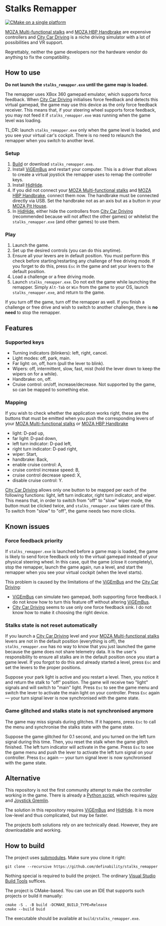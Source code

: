 # Stalks Remapper

[![CMake on a single platform][badge]][badge-status]

[MOZA Multi-functional stalks][moza-stalks] and [MOZA HBP Handbrake][moza-hbp]
are expensive controllers
and [City Car Driving][city-car-driving] is a niche driving simulator
with a lot of possibilities and VR support.

Regrettably, neither the game developers nor the hardware vendor
do anything to fix the compatibility.

## How to use

**Do not launch the `stalks_remapper.exe` until the game map is loaded.**

The remapper uses XBox 360 gamepad emulator, which supports force feedback.
When [City Car Driving][city-car-driving] initialises force feedback
and detects this virtual gamepad,
the game may use this device as the only force feedback receiver.
This means that, if your steering wheel supports force feedback,
you may not feed it if `stalks_remapper.exe` was running
when the game level was loading.

TL;DR: launch `stalks_remapper.exe` only when the game level is loaded,
and you see your virtual car's cockpit.
There is no need to relaunch the remapper when you switch to another level.

### Setup

1. [Build](#how-to-build) or download `stalks_remapper.exe`.
2. Install [ViGEmBus] and restart your computer.
   This is a driver that allows to create a virtual joystick
   the remapper uses to remap the controller keys.
3. Install [HidHide].
4. If you did not connect your
   [MOZA Multi-functional stalks][moza-stalks]
   and [MOZA HBP Handbrake][moza-hbp], connect them now.
   The handbrake must be connected directly via USB.
   Set the handbrake not as an axis but as a button
   in your [MOZA Pit House][moza-pit-house].
5. In [HidHide], either hide the controllers
   from [City Car Driving][city-car-driving]
   (recommended because will not affect the other games)
   or whitelist the `stalks_remapper.exe` (and other games) to use them.

### Play

1. Launch the game.
2. Set up the desired controls (you can do this anytime).
3. Ensure all your levers are in default position.
   You must perform this check before starting/restarting any challenge
   of free driving mode.
   If you forget to do this, press `Esc` in the game
   and set your levers to the default position.
4. Load a challenge or a free driving mode.
5. Launch `stalks_remapper.exe`.
   Do not exit the game while launching the remapper.
   Simply `Alt-Tab` or `Win` from the game to your OS,
   launch `stalks_remapper.exe`, and return to the game.

If you turn off the game, turn off the remapper as well.
If you finish a challenge or free drive and wish to switch to another challenge,
there is **no need** to stop the remapper.

## Features

### Supported keys

- Turning indicators (blinkers): left, right, cancel.
- Light modes: off, park, main.
- Far light: on, off, horn (pull the lever to blink).
- Wipers: off, intermittent, slow, fast, mist
  (hold the lever down to keep the wipers on for a while).
- Handbrake: on, off.
- Cruise control: on/off, increase/decrease.
  Not supported by the game, so can be mapped to something else.

### Mapping

If you wish to check whether the application works right,
these are the buttons that must be emitted
when you push the corresponding levers of your
[MOZA Multi-functional stalks][moza-stalks]
or [MOZA HBP Handbrake][moza-hbp]

- light: D-pad up,
- far light: D-pad down,
- left turn indicator: D-pad left,
- right turn indicator: D-pad right,
- wiper: Start,
- handbrake: Back,
- enable cruise control: A,
- cruise control increase speed: B,
- cruise control decrease speed: X,
- disable cruise control: Y.

[City Car Driving][city-car-driving] allows only one button
to be mapped per each of the following functions:
light, left turn indicator, right turn indicator, and wiper.
This means that, in order to switch from "off" to "slow" wiper mode,
the button must be clicked twice, and `stalks_remapper.exe` takes care of this.
To switch from "slow" to "off", the game needs two more clicks.

## Known issues

### Force feedback priority

If `stalks_remapper.exe` is launched before a game map is loaded,
the game is likely to send force feedback only to the virtual gamepad
instead of your physical steering wheel.
In this case, quit the game (close it completely), stop the remapper,
launch the game again, run a level,
and start the remapper when you see your virtual cockpit
(when the level starts).

This problem is caused by the limitations of the [ViGEmBus]
and the [City Car Driving][city-car-driving]:
- [ViGEmBus] can simulate two gamepad, both supporting force feedback.
  I do not know how to turn this feature off without altering [ViGEmBus].
- [City Car Driving][city-car-driving] seems to use
  only one force feedback sink.
  I do not know how to make it choosing the right device.

### Stalks state is not reset automatically

If you launch a [City Car Driving][city-car-driving] level
and your [MOZA Multi-functional stalks][moza-stalks] levers
are not in the default position (everything is off),
the `stalks_remapper.exe` has no way to know that you just launched the game
because the game does not share telemetry data.
It is the user's responsibility to ensure all stalks are in the default position
once you start a game level.
If you forgot to do this and already started a level,
press `Esc` and set the levers to the proper positions.

Suppose your park light is active and you restart a level.
Then, you notice it and return the stalk to "off" position.
The game will receive two "light" signals and will switch to "main" light.
Press `Esc` to see the game menu
and switch the lever to activate the main light on your controller.
Press `Esc` again &mdash; your turn signal lever
is now synchronised with the game state.

### Game glitched and stalks state is not synchronised anymore

The game may miss signals during glitches.
If it happens, press `Esc` to call the menu
and synchronise the stalks state with the game state.

Suppose the game glitched for 0.1 second,
and you turned on the left turn signal during this time.
Then, you reset the stalk when the game glitch finished.
The left turn indicator will activate in the game.
Press `Esc` to see the game menu
and push the lever to activate the left turn signal on your controller.
Press `Esc` again &mdash; your turn signal lever
is now synchronised with the game state.

## Alternative

This repository is not the first community attempt
to make the controller working in the game.
There is already a [Python script][python-remapper],
which requires [vJoy] and [Joystick Gremlin][joystick-gremlin].

The solution in this repository requires [ViGEmBus] and [HidHide].
It is more low-level and thus complicated, but may be faster.

The projects both solutions rely on are technically dead.
However, they are downloadable and working.

## How to build

The project uses [submodules][git-submodule].
Make sure you clone it right:
```shell
git clone --recursive https://github.com/definability/stalks_remapper
```

Nothing special is required to build the project.
The ordinary [Visual Studio Build Tools][vs-build-tools] suffices.

The project is CMake-based.
You can use an IDE that supports such projects or build it manually:
```shell
cmake -S . -B build -DCMAKE_BUILD_TYPE=Release
cmake --build buid
```

The executable should be available at `build/stalks_remapper.exe`.

[badge]: https://github.com/definability/stalks_remapper/actions/workflows/cmake-single-platform.yml/badge.svg
[badge-status]: https://github.com/definability/stalks_remapper/actions/workflows/cmake-single-platform.yml
[city-car-driving]: https://store.steampowered.com/app/493490/City_Car_Driving/
[CMake]: https://cmake.org/download/
[git-submodule]: https://git-scm.com/book/en/v2/Git-Tools-Submodules
[HidHide]: https://github.com/nefarius/HidHide
[joystick-gremlin]: https://whitemagic.github.io/JoystickGremlin/
[moza-stalks]: https://uk.mozaracing.com/products/multi-function-stalks
[moza-hbp]: https://mozaracing.com/products/hbp-handbrake
[moza-pit-house]: https://mozaracing.com/pages/pit-house
[python-remapper]: https://steamcommunity.com/app/493490/discussions/0/599650845622041126/
[ViGEmBus]: https://github.com/nefarius/ViGEmBus
[vJoy]: https://sourceforge.net/projects/vjoystick/
[vs-build-tools]: https://visualstudio.microsoft.com/visual-cpp-build-tools/

